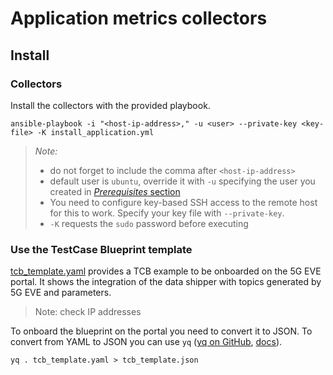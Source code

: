 # Application metrics collectors

## Install

### Collectors

Install the collectors with the provided playbook.

```shell script
ansible-playbook -i "<host-ip-address>," -u <user> --private-key <key-file> -K install_application.yml
```

> *Note:*
>
> - do not forget to include the comma after `<host-ip-address>`
> - default user is `ubuntu`, override it with `-u` specifying the user you created in [*Prerequisites* section](../README.md)
> - You need to configure key-based SSH access to the remote host for this to work. Specify your key file with `--private-key`.
> - `-K` requests the `sudo` password before executing

### Use the TestCase Blueprint template

[tcb_template.yaml](tcb_template.yaml) provides a TCB example to be onboarded on the 5G EVE portal.
It shows the integration of the data shipper with topics generated by 5G EVE and parameters.

> Note: check IP addresses

To onboard the blueprint on the portal you need to convert it to JSON.
To convert from YAML to JSON you can use `yq` ([yq on GitHub](https://github.com/kislyuk/yq),
[docs](https://kislyuk.github.io/yq/)).

```shell script
yq . tcb_template.yaml > tcb_template.json
```
